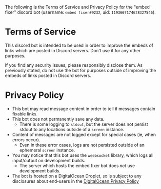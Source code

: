 The following is the Terms of Service and Privacy Policy for the "embed fixer" discord bot (username: `embed fixer#9232`, uid: `1193667174628327546`).

# Terms of Service

This discord bot is intended to be used in order to improve the embeds of links which are posted in Discord servers. Don't use it for any other purposes.

If you find any security issues, please responsibly disclose them. As previously stated, do not use the bot for purposes outside of improving the embeds of links posted in Discord servers.

# Privacy Policy

* This bot may read message content in order to tell if messages contain fixable links.
* This bot does not permanently save any data.
  * There is some logging to `stdout`, but the server does not persist stdout to any locations outside of a `screen` instance.
* Content of messages are not logged except for special cases (ie, when errors occur).
  * Even in these error cases, logs are not persisted outside of an ephemeral `screen` instance.
* You may notice that this bot uses the `weebsocket` library, which logs all input/output on development builds.
  * The server which hosts the embed fixer bot does *not* use development builds.
* The bot is hosted on a DigitalOcean Droplet, so is subject to any disclosures about end-users in the [DigitalOcean Privacy Policy](https://www.digitalocean.com/legal/privacy-policy)
